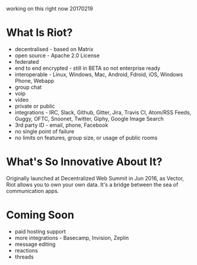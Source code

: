 working on this right now 20170219

# What Is Riot?
* decentralised - based on Matrix
* open source - Apache 2.0 License
* federated
* end to end encrypted - still in BETA so not enterprise ready
* interoperable - Linux, Windows, Mac, Android, Fdroid, iOS, Windows Phone, Webapp
* group chat
* voip
* video
* private or public
* integrations - IRC, Slack, Github, Gitter, Jira, Travis CI, Atom/RSS Feeds, Guggy, OFTC, Snoonet, Twitter, Giphy, Google Image Search
* 3rd party ID - email, phone, Facebook
* no single point of failure
* no limits on features, group size, or usage of public rooms

# What's So Innovative About It?
Originally launched at Decentralized Web Summit in Jun 2016, as Vector, Riot allows you to own your own data. It's a bridge between the sea of communication apps.

# Coming Soon
* paid hosting support
* more integrations - Basecamp, Invision, Zeplin
* message editing
* reactions
* threads

